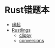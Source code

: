 # Rust错题本

- [缘起](../README.md)
- [Rustlings](rustlings_exercises/rustling_exercises.md)
    - [clippy](rustlings_exercises/clippy/clippy.md)
    - [conversions](rustlings_exercises/conversions/conversions.md)
